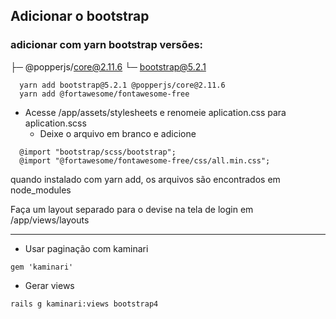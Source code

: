 ## Adicionar o bootstrap

### adicionar com yarn bootstrap versões: 
├─ @popperjs/core@2.11.6
└─ bootstrap@5.2.1 

```
  yarn add bootstrap@5.2.1 @popperjs/core@2.11.6
  yarn add @fortawesome/fontawesome-free
```

- Acesse /app/assets/stylesheets e renomeie aplication.css para aplication.scss
  - Deixe o arquivo em branco e adicione

```
  @import "bootstrap/scss/bootstrap";
  @import "@fortawesome/fontawesome-free/css/all.min.css";
```
quando instalado com yarn add, os arquivos são encontrados em node_modules

Faça um layout separado para o devise na tela de login
em /app/views/layouts

---

- Usar paginação com kaminari

```
gem 'kaminari'
```

- Gerar views

```
rails g kaminari:views bootstrap4
``` 
